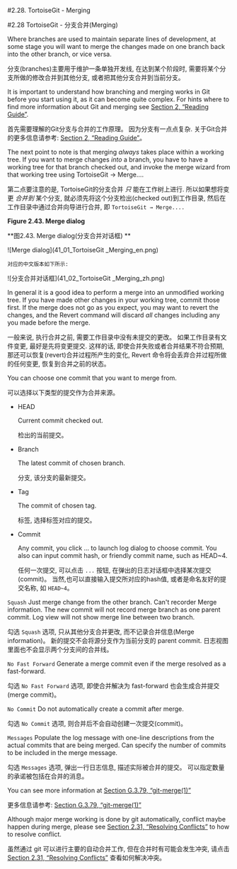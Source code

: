 #2.28. TortoiseGit - Merging

#2.28 TortoiseGit - 分支合并(Merging)

Where branches are used to maintain separate lines of development, at some stage you will want to merge the changes made on one branch back into the other branch, or vice versa.

分支(branches)主要用于维护一条单独开发线, 在达到某个阶段时, 需要将某个分支所做的修改合并到其他分支, 或者把其他分支合并到当前分支。

It is important to understand how branching and merging works in Git before you start using it, as it can become quite complex. For hints where to find more information about Git and merging see [Section 2, “Reading Guide”](tgit-preface-readingguide.html).

首先需要理解的Git分支与合并的工作原理。 因为分支有一点点复杂. 关于Git合并的更多信息请参考: [Section 2, “Reading Guide”](tgit-preface-readingguide.html)。

The next point to note is that merging *always* takes place within a working tree. If you want to merge changes *into* a branch, you have to have a working tree for that branch checked out, and invoke the merge wizard from that working tree using TortoiseGit → Merge....

第二点要注意的是, TortoiseGit的分支合并 *只* 能在工作树上进行. 所以如果想将变更 *合并到* 某个分支, 就必须先将这个分支检出(checked out)到工作目录, 然后在工作目录中通过合并向导进行合并, 即 `TortoiseGit → Merge....`

**Figure 2.43. Merge dialog**

**图2.43. Merge dialog(分支合并对话框) **

![Merge dialog](41_01_TortoiseGit _Merging_en.png)


```
​对应的中文版本如下所示:
```


![分支合并对话框](41_02_TortoiseGit _Merging_zh.png)



In general it is a good idea to perform a merge into an unmodified working tree. If you have made other changes in your working tree, commit those first. If the merge does not go as you expect, you may want to revert the changes, and the Revert command will discard *all* changes including any you made before the merge.

一般来说, 执行合并之前, 需要工作目录中没有未提交的更改。 如果工作目录有文件变更, 最好是先将变更提交. 这样的话, 即使合并失败或者合并结果不符合预期, 那还可以恢复(revert)合并过程所产生的变化, Revert 命令将会丢弃合并过程所做的任何变更, 恢复到合并之前的状态。

You can choose one commit that you want to merge from.

可以选择以下类型的提交作为合并来源。

- HEAD

  Current commit checked out.

  检出的当前提交。

- Branch

  The latest commit of chosen branch.

  分支, 该分支的最新提交。

- Tag

  The commit of chosen tag.

  标签, 选择标签对应的提交。

- Commit

  Any commit, you click ... to launch log dialog to choose commit. You also can input commit hash, or friendly commit name, such as HEAD~4.

  任何一次提交, 可以点击 ` ... ` 按钮, 在弹出的日志对话框中选择某次提交(commit)。 当然,也可以直接输入提交所对应的hash值, 或者是命名友好的提交名称, 如 `HEAD~4`。

`Squash` Just merge change from the other branch. Can't recorder Merge information. The new commit will not record merge branch as one parent commit. Log view will not show merge line between two branch.

勾选 `Squash` 选项, 只从其他分支合并更改, 而不记录合并信息(Merge information)。 新的提交不会将源分支作为当前分支的  parent commit. 日志视图里面也不会显示两个分支间的合并线。

`No Fast Forward` Generate a merge commit even if the merge resolved as a fast-forward.

勾选 `No Fast Forward` 选项, 即使合并解决为 fast-forward 也会生成合并提交(merge commit)。

`No Commit` Do not automatically create a commit after merge.

勾选 `No Commit` 选项, 则合并后不会自动创建一次提交(commit)。

`Messages` Populate the log message with one-line descriptions from the actual commits that are being merged. Can specify the number of commits to be included in the merge message.

勾选 `Messages` 选项, 弹出一行日志信息, 描述实际被合并的提交。 可以指定数量的承诺被包括在合并的消息。

You can see more information at [Section G.3.79, “git-merge(1)”](git-command.html#git-merge(1))

更多信息请参考: [Section G.3.79, “git-merge(1)”](git-command.html#git-merge(1))

Although major merge working is done by git automatically, conflict maybe happen during merge, please see [Section 2.31, “Resolving Conflicts”](tgit-dug-conflicts.html) to how to resolve conflict.

虽然通过 git 可以进行主要的自动合并工作, 但在合并时有可能会发生冲突, 请点击 [Section 2.31, “Resolving Conflicts”](tgit-dug-conflicts.html) 查看如何解决冲突。
